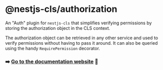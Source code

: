 # @nestjs-cls/authorization

An "Auth" plugin for `nestjs-cls` that simplifies verifying permissions by storing the authorization object in the CLS context.

The authorization object can be retrieved in any other service and used to verify permissions without having to pass it around. It can also be queried using the handy `RequirePermission` decorator.

### ➡️ [Go to the documentation website](https://papooch.github.io/nestjs-cls/plugins/available-plugins/authorization) 📖
